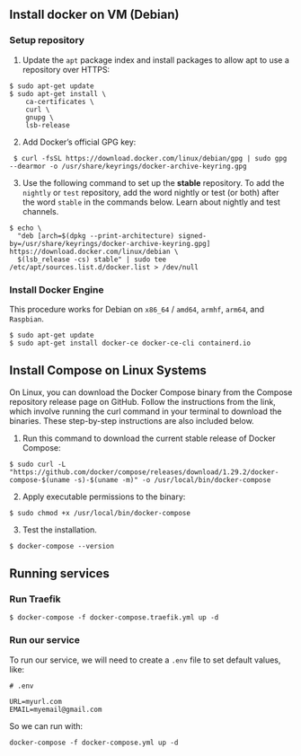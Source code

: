 ## Install docker on VM (Debian)

### Setup repository

1. Update the `apt` package index and install packages to allow apt to use a repository over HTTPS:

```
$ sudo apt-get update
$ sudo apt-get install \
    ca-certificates \
    curl \
    gnupg \
    lsb-release
```

2. Add Docker’s official GPG key:

```
 $ curl -fsSL https://download.docker.com/linux/debian/gpg | sudo gpg --dearmor -o /usr/share/keyrings/docker-archive-keyring.gpg 
```

3. Use the following command to set up the **stable** repository. To add the `nightly` or `test` repository, add the word nightly or test (or both) after the word `stable` in the commands below. Learn about nightly and test channels.

```
$ echo \
  "deb [arch=$(dpkg --print-architecture) signed-by=/usr/share/keyrings/docker-archive-keyring.gpg] https://download.docker.com/linux/debian \
  $(lsb_release -cs) stable" | sudo tee /etc/apt/sources.list.d/docker.list > /dev/null
```

### Install Docker Engine

This procedure works for Debian on `x86_64` / `amd64`, `armhf`, `arm64`, and `Raspbian`.

```
$ sudo apt-get update
$ sudo apt-get install docker-ce docker-ce-cli containerd.io
```

## Install Compose on Linux Systems

On Linux, you can download the Docker Compose binary from the Compose repository release page on GitHub. Follow the instructions from the link, which involve running the curl command in your terminal to download the binaries. These step-by-step instructions are also included below.

1. Run this command to download the current stable release of Docker Compose:

```
$ sudo curl -L "https://github.com/docker/compose/releases/download/1.29.2/docker-compose-$(uname -s)-$(uname -m)" -o /usr/local/bin/docker-compose
```

2. Apply executable permissions to the binary:

```
$ sudo chmod +x /usr/local/bin/docker-compose
```

3. Test the installation.

```
$ docker-compose --version
```

## Running services

### Run Traefik

```
$ docker-compose -f docker-compose.traefik.yml up -d
```

### Run our service

To run our service, we will need to create a `.env` file to set default values, like:

```
# .env

URL=myurl.com
EMAIL=myemail@gmail.com
```
So we can run with:

```
docker-compose -f docker-compose.yml up -d
```